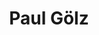 ---
name: Paul Gölz
title: Paul Gölz
description: Civic Participation
working_group: Civic Participation
link: https://paulgoelz.de/
image: "/assets/organization/working_group_organizers/paul.png"
---